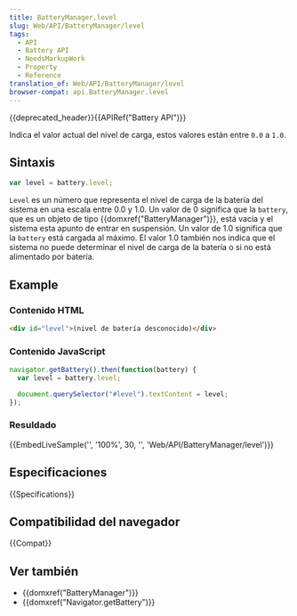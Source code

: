 ```yaml
---
title: BatteryManager.level
slug: Web/API/BatteryManager/level
tags:
  - API
  - Battery API
  - NeedsMarkupWork
  - Property
  - Reference
translation_of: Web/API/BatteryManager/level
browser-compat: api.BatteryManager.level
---
```

{{deprecated_header}}{{APIRef("Battery API")}}

Indica el valor actual del nivel de carga, estos valores están entre `0.0` a `1.0`.

## Sintaxis

```js
var level = battery.level;
```

`Level` es un número que representa el nivel de carga de la batería del sistema en una escala entre 0.0 y 1.0.
Un valor de 0 significa que la `battery`, que es un objeto de tipo {{domxref("BatteryManager")}},
está vacía y el sistema esta apunto de entrar en suspensión.
Un valor de 1.0 significa que la `battery` está cargada al máximo.
El valor 1.0 también nos indica que el sistema no puede determinar el nivel de carga de la batería o si no está alimentado por batería.

## Example

### Contenido HTML

```html
<div id="level">(nivel de batería desconocido)</div>
```

### Contenido JavaScript

```js
navigator.getBattery().then(function(battery) {
  var level = battery.level;

  document.querySelector("#level").textContent = level;
});
```

### Resuldado

{{EmbedLiveSample('', '100%', 30, '', 'Web/API/BatteryManager/level')}}

## Especificaciones

{{Specifications}}

## Compatibilidad del navegador

{{Compat}}

## Ver también

- {{domxref("BatteryManager")}}
- {{domxref("Navigator.getBattery")}}

